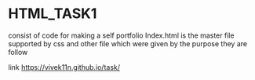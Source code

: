 # HTML_TASK1
consist of code for making a self portfolio
Index.html is the master file
supported by css and other file which were given by the purpose they are follow




link
 https://vivek11n.github.io/task/
